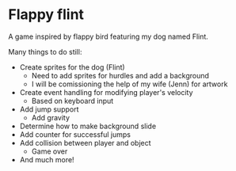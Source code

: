 # Flappy flint  
A game inspired by flappy bird featuring my dog named Flint.  

Many things to do still:  
* Create sprites for the dog (Flint)  
    - Need to add sprites for hurdles and add a background  
    - I will be comissioning the help of my wife (Jenn) for artwork
* Create event handling for modifying player's velocity  
    - Based on keyboard input  
* Add jump support  
    - Add gravity 
* Determine how to make background slide  
* Add counter for successful jumps  
* Add collision between player and object  
    - Game over 
* And much more!
